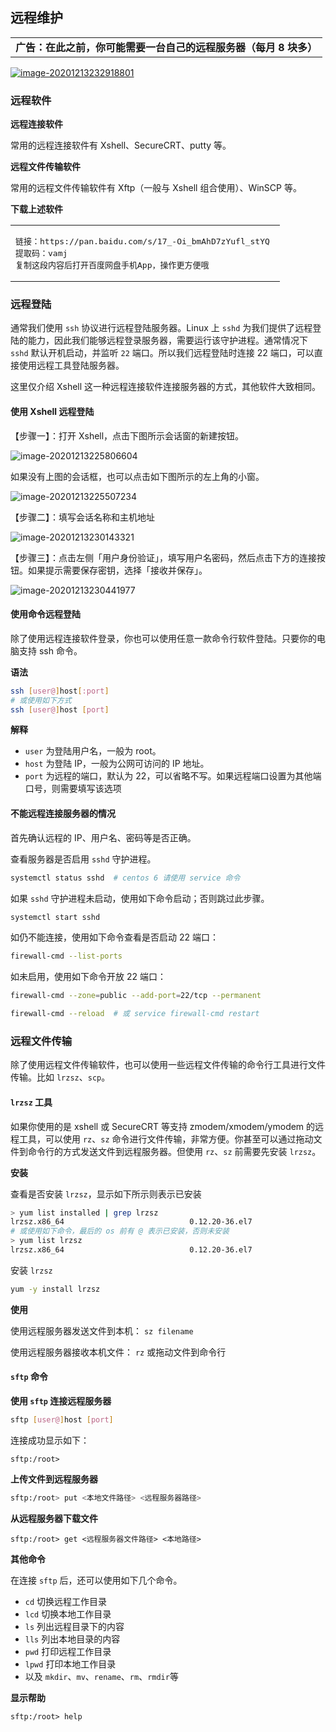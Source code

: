 ## 远程维护

<table>
    <tr><td><strong>广告：在此之前，你可能需要一台自己的远程服务器（每月 8 块多）</strong></td></tr>
</table>

<a href="https://curl.qcloud.com/iTI9549b">![image-20201213232918801](part12-remote.assets/image-20201213232918801.png)</a>

### 远程软件

**远程连接软件**

常用的远程连接软件有 Xshell、SecureCRT、putty 等。

**远程文件传输软件**

常用的远程文件传输软件有 Xftp（一般与 Xshell 组合使用）、WinSCP 等。

**下载上述软件**

<table>
    <tr><td><pre>链接：https://pan.baidu.com/s/17_-Oi_bmAhD7zYufl_stYQ 
提取码：vamj 
复制这段内容后打开百度网盘手机App，操作更方便哦</pre></td></tr>
</table>

### 远程登陆

通常我们使用 `ssh` 协议进行远程登陆服务器。Linux 上 `sshd` 为我们提供了远程登陆的能力，因此我们能够远程登录服务器，需要运行该守护进程。通常情况下 `sshd` 默认开机启动，并监听 `22` 端口。所以我们远程登陆时连接 22 端口，可以直接使用远程工具登陆服务器。

这里仅介绍 Xshell 这一种远程连接软件连接服务器的方式，其他软件大致相同。

#### 使用 Xshell 远程登陆

【步骤一】：打开 Xshell，点击下图所示会话窗的新建按钮。

![image-20201213225806604](part12-remote.assets/image-20201213225806604.png)

如果没有上图的会话框，也可以点击如下图所示的左上角的小窗。

![image-20201213225507234](part12-remote.assets/image-20201213225507234.png)

【步骤二】：填写会话名称和主机地址

![image-20201213230143321](part12-remote.assets/image-20201213230143321.png)

【步骤三】：点击左侧「用户身份验证」，填写用户名密码，然后点击下方的连接按钮。如果提示需要保存密钥，选择「接收并保存」。

![image-20201213230441977](part12-remote.assets/image-20201213230441977.png)

#### 使用命令远程登陆

除了使用远程连接软件登录，你也可以使用任意一款命令行软件登陆。只要你的电脑支持 ssh 命令。

**语法**

```bash
ssh [user@]host[:port]
# 或使用如下方式
ssh [user@]host [port]
```

**解释**

- `user` 为登陆用户名，一般为 root。
- `host` 为登陆 IP，一般为公网可访问的 IP 地址。
- `port` 为远程的端口，默认为 22，可以省略不写。如果远程端口设置为其他端口号，则需要填写该选项

#### 不能远程连接服务器的情况

首先确认远程的 IP、用户名、密码等是否正确。

查看服务器是否启用 `sshd` 守护进程。

```bash
systemctl status sshd  # centos 6 请使用 service 命令
```

如果 `sshd` 守护进程未启动，使用如下命令启动；否则跳过此步骤。

```bash
systemctl start sshd
```

如仍不能连接，使用如下命令查看是否启动 22 端口：

```bash
firewall-cmd --list-ports
```

如未启用，使用如下命令开放 22 端口：

```bash
firewall-cmd --zone=public --add-port=22/tcp --permanent
```

```bash
firewall-cmd --reload  # 或 service firewall-cmd restart
```

### 远程文件传输

除了使用远程文件传输软件，也可以使用一些远程文件传输的命令行工具进行文件传输。比如 `lrzsz`、`scp`。

#### `lrzsz` 工具

如果你使用的是 xshell 或 SecureCRT 等支持 zmodem/xmodem/ymodem 的远程工具，可以使用 `rz`、`sz` 命令进行文件传输，非常方便。你甚至可以通过拖动文件到命令行的方式发送文件到远程服务器。但使用 `rz`、`sz` 前需要先安装 `lrzsz`。

**安装**

查看是否安装 `lrzsz`，显示如下所示则表示已安装

```bash
> yum list installed | grep lrzsz
lrzsz.x86_64                            0.12.20-36.el7                 @os
# 或使用如下命令，最后的 os 前有 @ 表示已安装，否则未安装
> yum list lrzsz
lrzsz.x86_64                            0.12.20-36.el7                 @os
```

安装 `lrzsz`

```bash
yum -y install lrzsz
```

**使用**

使用远程服务器发送文件到本机： `sz filename` 

使用远程服务器接收本机文件： `rz` 或拖动文件到命令行

#### `sftp` 命令

**使用 `sftp` 连接远程服务器**

```bash
sftp [user@]host [port]
```

连接成功显示如下：

```
sftp:/root>
```

**上传文件到远程服务器**

```bash
sftp:/root> put <本地文件路径> <远程服务器路径>
```

**从远程服务器下载文件**

```
sftp:/root> get <远程服务器文件路径> <本地路径>
```

**其他命令**

在连接 `sftp` 后，还可以使用如下几个命令。

* `cd` 切换远程工作目录
* `lcd` 切换本地工作目录
* `ls` 列出远程目录下的内容
* `lls` 列出本地目录的内容
* `pwd` 打印远程工作目录
* `lpwd` 打印本地工作目录
* 以及 `mkdir`、`mv`、`rename`、`rm`、`rmdir`等

**显示帮助**

```
sftp:/root> help
```